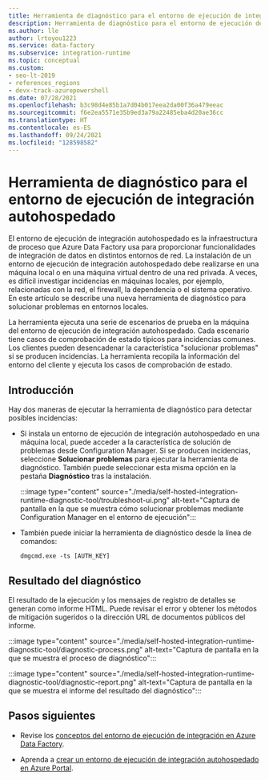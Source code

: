 ```yaml
---
title: Herramienta de diagnóstico para el entorno de ejecución de integración autohospedado
description: Herramienta de diagnóstico para el entorno de ejecución de integración autohospedado
ms.author: lle
author: lrtoyou1223
ms.service: data-factory
ms.subservice: integration-runtime
ms.topic: conceptual
ms.custom:
- seo-lt-2019
- references_regions
- devx-track-azurepowershell
ms.date: 07/28/2021
ms.openlocfilehash: b3c98d4e85b1a7d04b017eea2da00f36a479eeac
ms.sourcegitcommit: f6e2ea5571e35b9ed3a79a22485eba4d20ae36cc
ms.translationtype: HT
ms.contentlocale: es-ES
ms.lasthandoff: 09/24/2021
ms.locfileid: "128598582"
---
```

# <a name="diagnostic-tool-for-self-hosted-integration-runtime"></a>Herramienta de diagnóstico para el entorno de ejecución de integración autohospedado
El entorno de ejecución de integración autohospedado es la infraestructura de proceso que Azure Data Factory usa para proporcionar funcionalidades de integración de datos en distintos entornos de red. La instalación de un entorno de ejecución de integración autohospedado debe realizarse en una máquina local o en una máquina virtual dentro de una red privada. A veces, es difícil investigar incidencias en máquinas locales, por ejemplo, relacionadas con la red, el firewall, la dependencia o el sistema operativo. En este artículo se describe una nueva herramienta de diagnóstico para solucionar problemas en entornos locales.

La herramienta ejecuta una serie de escenarios de prueba en la máquina del entorno de ejecución de integración autohospedado. Cada escenario tiene casos de comprobación de estado típicos para incidencias comunes. Los clientes pueden desencadenar la característica "solucionar problemas" si se producen incidencias. La herramienta recopila la información del entorno del cliente y ejecuta los casos de comprobación de estado. 

## <a name="get-started"></a>Introducción 
Hay dos maneras de ejecutar la herramienta de diagnóstico para detectar posibles incidencias:

- Si instala un entorno de ejecución de integración autohospedado en una máquina local, puede acceder a la característica de solución de problemas desde Configuration Manager. Si se producen incidencias, seleccione **Solucionar problemas** para ejecutar la herramienta de diagnóstico. También puede seleccionar esta misma opción en la pestaña **Diagnóstico** tras la instalación.

   :::image type="content" source="./media/self-hosted-integration-runtime-diagnostic-tool/troubleshoot-ui.png" alt-text="Captura de pantalla en la que se muestra cómo solucionar problemas mediante Configuration Manager en el entorno de ejecución":::
   
- También puede iniciar la herramienta de diagnóstico desde la línea de comandos:

   ```console
   dmgcmd.exe -ts [AUTH_KEY]
   ```

## <a name="diagnostic-result"></a>Resultado del diagnóstico
El resultado de la ejecución y los mensajes de registro de detalles se generan como informe HTML. Puede revisar el error y obtener los métodos de mitigación sugeridos o la dirección URL de documentos públicos del informe.

:::image type="content" source="./media/self-hosted-integration-runtime-diagnostic-tool/diagnostic-process.png" alt-text="Captura de pantalla en la que se muestra el proceso de diagnóstico":::

:::image type="content" source="./media/self-hosted-integration-runtime-diagnostic-tool/diagnostic-report.png" alt-text="Captura de pantalla en la que se muestra el informe del resultado del diagnóstico":::

## <a name="next-steps"></a>Pasos siguientes

- Revise los [conceptos del entorno de ejecución de integración en Azure Data Factory](./concepts-integration-runtime.md).

- Aprenda a [crear un entorno de ejecución de integración autohospedado en Azure Portal](./create-self-hosted-integration-runtime.md).
